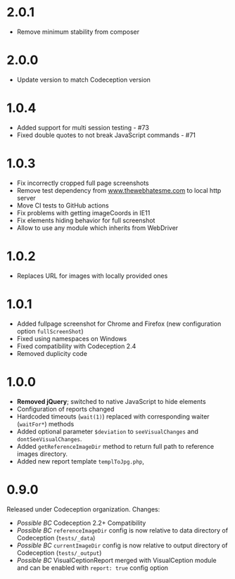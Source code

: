 # 2.0.1
* Remove minimum stability from composer

# 2.0.0
* Update version to match Codeception version

# 1.0.4
* Added support for multi session testing - #73
* Fixed double quotes to not break JavaScript commands - #71

# 1.0.3
* Fix incorrectly cropped full page screenshots
* Remove test dependency from www.thewebhatesme.com to local http server
* Move CI tests to GitHub actions
* Fix problems with getting imageCoords in IE11
* Fix elements hiding behavior for full screenshot
* Allow to use any module which inherits from WebDriver

# 1.0.2
* Replaces URL for images with locally provided ones

# 1.0.1

* Added fullpage screenshot for Chrome and Firefox (new configuration option `fullScreenShot`)
* Fixed using namespaces on Windows
* Fixed compatibility with Codeception 2.4
* Removed duplicity code

# 1.0.0

* **Removed jQuery**; switched to native JavaScript to hide elements
* Configuration of reports changed
* Hardcoded timeouts (`wait(1)`) replaced with corresponding waiter (`waitFor*`) methods
* Added optional parameter `$deviation` to `seeVisualChanges` and `dontSeeVisualChanges`.
* Added `getReferenceImageDir` method to return full path to reference images directory.
* Added new report template `templToJpg.php`,

# 0.9.0

Released under Codeception organization. Changes:

* *Possible BC* Codeception 2.2+ Compatibility
* *Possible BC* `referenceImageDir` config is now relative to data directory of Codeception (`tests/_data`)
* *Possible BC* `currentImageDir` config is now relative to output directory of Codeception (`tests/_output`)
* *Possible BC*  VisualCeptionReport merged with VisualCeption module and can be enabled with `report: true` config option
